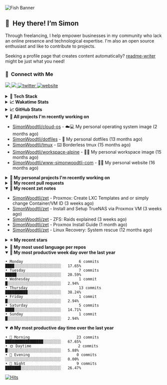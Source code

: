 ![Fish Banner](assets/fish.webp)

## 👋 &nbsp;Hey there! I’m Simon

Through freelancing, I help empower businesses in my community who lack
an online presence and technological expertise. I'm also an open source
enthusiast and like to contribute to projects.

Seeking a profile page that creates content automatically?
[readme-writer] might be just what you need!

### 🤝 &nbsp;Connect with Me

<div align="left">
<a href="https://linkedin.com/in/simonwoodtli" target="_blank">
<img src="https://img.shields.io/badge/linkedin-1E77B5?style=for-the-badge&logo=linkedin&logoColor=white alt=linkedin" />
</a>
<a href="https://github.com/simonwoodtli" target="_blank">
<img src="https://img.shields.io/badge/github-24292E?style=for-the-badge&logo=github&logoColor=white alt=github" />
</a>
<a href="https://twitter.com/simonwoodtlidev" target="_blank">
<img src="https://img.shields.io/badge/twitter-26a7de?style=for-the-badge&logo=twitter&logoColor=white" alt="twitter"/>
</a>
<a href="https://simonwoodtli.com" target="_blank">
<img src="https://img.shields.io/badge/website-E2925F?style=for-the-badge&logo=google-chrome&logoColor=white" alt="website"/>
</a>
</div>
<br/>


<details>
  <summary><b>🧰 Tech Stack</b></summary>
  <div align="center">
  <a href="https://skillicons.dev" target="_blank">
  <img src="https://skillicons.dev/icons?i=js,html,css,bash,python,go,postgresql,docker,vim,linux" alt="JavaScript, HTML, CSS, Bash, Python, Go, PostgreSQL, Docker, Vim,
  Linux">
  </a>
  </div>
</details>

<details>
  <summary><b>📈 Wakatime Stats</b></summary>
  <p align="center"><a href="https://wakatime.com/@SimonWoodtli">
  <img align="center" width="400" height="300" src="https://wakatime.com/share/@SimonWoodtli/7761bcef-e104-47d9-912a-dfd6bf08868b.svg" />
  </a>
  <a href="https://wakatime.com/@SimonWoodtli">
  <img align="center" width="400" height="300" src="https://wakatime.com/share/@SimonWoodtli/341953df-6a40-47b7-8220-ace4eabe0a17.svg" />
  </a></p>

  <h4><b>💬 I've been working with the following languages over the last 7 days</b></h4>

```
• No Data found                                                 
```

  <h4>👷 I've been working on the following projects over the last 7 days</h4>

```
• No Data found                                                 
```

  <h4><b>🛠️ I've been working with the following editors over the last 7 days</b></h4>

```
• No Data found                                                 
```

  <h4><b>💻 I've been working with the following operating systems over the last 7 days</b></h4>

```
• No Data found                                                 
```

</details>

<details>
  <summary><b>📈 GitHub Stats</b></summary>
  <div align="center">
  <a href="https://github.com/anuraghazra/github-readme-stats"> 
  <img src="https://github-readme-stats.vercel.app/api?username=simonwoodtli&theme=onedark&show_icons=true&hide_rank=true&custom_title=Stats&count_private=true&hide_border=true&hide=issues&line_height=24&bg_color=0d1117" alt="Github Stats">
  <img src="https://github-readme-stats.vercel.app/api/top-langs/?username=simonwoodtli&layout=compact&theme=onedark&count_private=true&hide_border=true&bg_color=0d1117" alt="Top Langs">
  </a>
  </div>
</details>

<details open="">
  <summary><b>👷 All projects I'm recently working on</b></summary>

* [SimonWoodtli/cloud-os](https://github.com/SimonWoodtli/cloud-os) - ☁️💻 My personal operating system image (2 months ago)
* [SimonWoodtli/dotfiles](https://github.com/SimonWoodtli/dotfiles) - 🏡 My personal dotfiles (13 months ago)
* [SimonWoodtli/tmux](https://github.com/SimonWoodtli/tmux) - ⌨️ Borderless tmux (15 months ago)
* [SimonWoodtli/workspace-alpine](https://github.com/SimonWoodtli/workspace-alpine) - 🤖🐳 My personal workspace image (15 months ago)
* [SimonWoodtli/www-simonwoodtli-com](https://github.com/SimonWoodtli/www-simonwoodtli-com) - 👨‍💻 My personal website (16 months ago)

</details>
<details>
  <summary><b>🌱 My personal projects I'm recently working on</b></summary>

* [SimonWoodtli/cloud-os](https://github.com/SimonWoodtli/cloud-os) - ☁️💻 My personal operating system image (2 months ago)
* [SimonWoodtli/dotfiles](https://github.com/SimonWoodtli/dotfiles) - 🏡 My personal dotfiles (13 months ago)
* [SimonWoodtli/tmux](https://github.com/SimonWoodtli/tmux) - ⌨️ Borderless tmux (15 months ago)
* [SimonWoodtli/workspace-alpine](https://github.com/SimonWoodtli/workspace-alpine) - 🤖🐳 My personal workspace image (15 months ago)
* [SimonWoodtli/www-simonwoodtli-com](https://github.com/SimonWoodtli/www-simonwoodtli-com) - 👨‍💻 My personal website (16 months ago)

</details>
<details>
  <summary><b>🔨 My recent pull requests</b></summary>

* [feat: add wireguard-generate-keys script](https://github.com/SimonWoodtli/dotfiles-old/pull/14) on [SimonWoodtli/dotfiles-old](https://github.com/SimonWoodtli/dotfiles-old) (33 months ago)
* [feat: add video-to-gif script](https://github.com/SimonWoodtli/dotfiles-old/pull/13) on [SimonWoodtli/dotfiles-old](https://github.com/SimonWoodtli/dotfiles-old) (33 months ago)
* [feat: add spoof-mac-linux script](https://github.com/SimonWoodtli/dotfiles-old/pull/12) on [SimonWoodtli/dotfiles-old](https://github.com/SimonWoodtli/dotfiles-old) (33 months ago)
* [feat: add sp-tmux script](https://github.com/SimonWoodtli/dotfiles-old/pull/11) on [SimonWoodtli/dotfiles-old](https://github.com/SimonWoodtli/dotfiles-old) (33 months ago)
* [feat: add sp script](https://github.com/SimonWoodtli/dotfiles-old/pull/10) on [SimonWoodtli/dotfiles-old](https://github.com/SimonWoodtli/dotfiles-old) (33 months ago)

</details>
<details open="">
  <summary><b>📝 My recent zet notes</b></summary>

* [SimonWoodtli/zet](https://github.com/SimonWoodtli/zet/tree/ac115f53d4077440cf081cf366f729ec2baeb315/20250505201544) - Proxmox: Create LXC Templates and or simply change Container/VM ID (3 weeks ago)
* [SimonWoodtli/zet](https://github.com/SimonWoodtli/zet/tree/5febb2f934d1381a1ccbad69d428be2dd442e5df/20250504201808) - Install and Setup TrueNAS via Proxmox VM (3 weeks ago)
* [SimonWoodtli/zet](https://github.com/SimonWoodtli/zet/tree/3766fb1227f78a0ee6fd768fe5667bc04ae6866a/20250504133640) - ZFS: Raids explained (3 weeks ago)
* [SimonWoodtli/zet](https://github.com/SimonWoodtli/zet/tree/8228a79ea361aa01e7061531c530e9cd7e4f3d88/20220903203700) - Proxmox Install Guide (1 month ago)
* [SimonWoodtli/zet](https://github.com/SimonWoodtli/zet/tree/6a85429d7a9045e11f01455134b8c8f3d1b637bd/20240604183007) - Linux Recovery: System rescue (12 months ago)

</details>
<details>
  <summary><b>⭐ My recent stars</b></summary>

* [chmln/sd](https://github.com/chmln/sd) - Intuitive find & replace CLI (sed alternative) (13 months ago)
* [mpgirro/docker-pihole-unbound](https://github.com/mpgirro/docker-pihole-unbound) - Run Pi-Hole + Unbound on Docker (13 months ago)
* [dsprenkels/sss-cli](https://github.com/dsprenkels/sss-cli) - Command line program for secret-sharing strings (13 months ago)
* [turnkeylinux-apps/openldap](https://github.com/turnkeylinux-apps/openldap) - OpenLDAP - Open Source Directory Services (15 months ago)
* [simple-login/app](https://github.com/simple-login/app) - The SimpleLogin back-end and web app (16 months ago)

</details>
<details>
  <summary><b>💬 My most used language per repos</b></summary>

```
• Shell                          16 repos                       ███████████████████░░░░░░   76.19%
• JavaScript                     1 repo                         █░░░░░░░░░░░░░░░░░░░░░░░░   4.76%
• CSS                            2 repos                        ██░░░░░░░░░░░░░░░░░░░░░░░   9.52%
• Nix                            1 repo                         █░░░░░░░░░░░░░░░░░░░░░░░░   4.76%
• HTML                           1 repo                         █░░░░░░░░░░░░░░░░░░░░░░░░   4.76%
```

</details>
<details open="">
  <summary><b>📆 My most productive week day over the last year</b></summary>

```
• Monday                         6 commits                      ████░░░░░░░░░░░░░░░░░░░░░   17.65%
• Tuesday                        7 commits                      █████░░░░░░░░░░░░░░░░░░░░   20.59%
• Wednesday                      1 commit                       █░░░░░░░░░░░░░░░░░░░░░░░░   2.94%
• Thursday                       13 commits                     ██████████░░░░░░░░░░░░░░░   38.24%
• Friday                         1 commit                       █░░░░░░░░░░░░░░░░░░░░░░░░   2.94%
• Saturday                       5 commits                      ████░░░░░░░░░░░░░░░░░░░░░   14.71%
• Sunday                         1 commit                       █░░░░░░░░░░░░░░░░░░░░░░░░   2.94%
```

</details>
<details open="">
  <summary><b>🔥 My most productive day time over the last year</b></summary>

```
• 🌅 Morning                     23 commits                     █████████████████░░░░░░░░   67.65%
• 🌞 Daytime                     2 commits                      █░░░░░░░░░░░░░░░░░░░░░░░░   5.88%
• 🌇 Evening                     0 commits                      ░░░░░░░░░░░░░░░░░░░░░░░░░   0.00%
• 🌃 Night                       9 commits                      ███████░░░░░░░░░░░░░░░░░░   26.47%
```

</details>

[![Hits](https://hits.seeyoufarm.com/api/count/incr/badge.svg?url=https%3A%2F%2Fgithub.com%2Fsimonwoodtli&count_bg=%23689D6A&title_bg=%23282828&icon=&icon_color=%23E7E7E7&title=views+%28today+%2F+total%29&edge_flat=false)](https://hits.seeyoufarm.com)

[readme-writer]: <https://github.com/SimonWoodtli/readme-writer>
